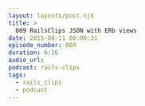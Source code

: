 ```yaml
---
layout: layouts/post.njk
title: >
  009 RailsClips JSON with ERb views
date: 2015-08-11 08:00:31
episode_number: 009
duration: 6:16
audio_url:
podcast: rails-clips
tags:
  - rails_clips
  - podcast
---
```

